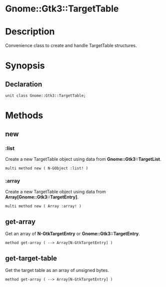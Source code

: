 Gnome::Gtk3::TargetTable
========================

Description
===========

Convenience class to create and handle TargetTable structures.

Synopsis
========

Declaration
-----------

    unit class Gnome::Gtk3::TargetTable;

Methods
=======

new
---

### :list

Create a new TargetTable object using data from **Gnome::Gtk3::TargetList**.

    multi method new ( N-GObject :list! )

### :array

Create a new TargetTable object using data from **Array[Gnome::Gtk3::TargetEntry]**.

    multi method new ( Array :array! )

get-array
---------

Get an array of **N-GtkTargetEntry** or **Gnome::Gtk3::TargetEntry**.

    method get-array ( --> Array[N-GtkTargetEntry] )

get-target-table
----------------

Get the target table as an array of unsigned bytes.

    method get-array ( --> Array[N-GtkTargetEntry] )

